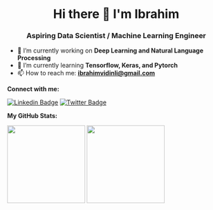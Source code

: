 <h1 align="center">Hi there 👋 I'm Ibrahim</h1>
<h3 align="center">Aspiring Data Scientist / Machine Learning Engineer</h3>

- 🔭 I’m currently working on **Deep Learning and Natural Language Processing**
- 🌱 I’m currently learning **Tensorflow, Keras, and Pytorch**
- 📫 How to reach me: **ibrahimvidinli@gmail.com**

**Connect with me:**

 [![Linkedin Badge](https://img.shields.io/badge/-LinkedIn-0e76a8?style=flat-square&logo=Linkedin&logoColor=white)](https://linkedin.com/in/ibrahimvidinli)
 [![Twitter Badge](https://img.shields.io/badge/-Twitter-00acee?style=flat-square&logo=Twitter&logoColor=white)](https://twitter.com/ibrahimvid)

**My GitHub Stats:**

<!-- 
![Metrics](https://metrics.lecoq.io/ibrahimvid?template=classic&languages=1&languages.colors=github&languages.threshold=0%25&config.timezone=America%2FLos_Angeles)
-->

<p>
  <img height="180em" src="https://github-readme-stats.vercel.app/api?username=ibrahimvid&show_icons=true&hide_border=true&&count_private=true&include_all_commits=true" />
  <img height="180em" src="https://github-readme-stats.vercel.app/api/top-langs/?username=ibrahimvid&show_icons=true&hide_border=true&layout=compact&langs_count=8"/>
</p>

